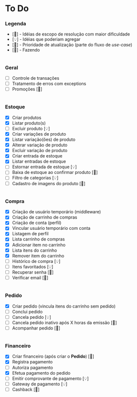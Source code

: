 # To Do

### Legenda
-  [🧠] - Idéias de escopo de resolução com maior dificuldade
-  [💡] - Idéias que poderiam agregar
-  [🧨] - Prioridade de atualização (parte do fluxo de _use-case_)
-  [🚀] - Fazendo

#
### Geral
- [ ] Controle de transações
- [ ] Tratamento de erros com exceptions
- [ ] Promoções [🧠]

#
### Estoque
- [x] Criar produtos
- [x] Listar produto(s)
- [ ] Excluir produto [💡]
- [x] Criar variações de produto
- [x] Listar variação(ões) de produto
- [x] Alterar variação de produto
- [x] Excluir variação de produto
- [x] Criar entrada de estoque
- [x] Listar entradas de estoque
- [ ] Estornar entrada de estoque [💡]
- [ ] Baixa de estoque ao confirmar produto [🧨]
- [ ] Filtro de categorias [💡]
- [ ] Cadastro de imagens do produto [🧠]

#
### Compra
- [x] Criação de usuário temporário (middleware)
- [x] Criação de carrinho de compras
- [x] Criação de conta (perfil)
- [x] Vincular usuário temporário com conta
- [x] Listagem de perfil
- [x] Lista carrinho de compras
- [x] Adicionar item no carrinho
- [x] Lista itens do carrinho
- [x] Remover item do carrinho
- [ ] Histórico de compra [💡]
- [ ] Itens favoritados [💡]
- [ ] Recuperar senha [🧠]
- [ ] Verificar email [🧠]

#
### Pedido
- [x] Criar pedido (vincula itens do carrinho sem pedido)
- [ ] Conclui pedido
- [ ] Cancela pedido [💡]
- [ ] Cancela pedido inativo após X horas da emissão [🧠]
- [ ] Acompanhar pedido [🧠]

#
### Financeiro
- [x] Criar financeiro (após criar o **Pedido**) [🚀]
- [x] Registra pagamento
- [ ] Autoriza pagamento
- [x] Efetua pagamento do pedido
- [ ] Emitir comprovante de pagamento [💡]
- [ ] Gateway de pagamento [💡]
- [ ] Cashback [🧠]